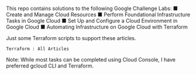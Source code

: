 This repo contains solutions to the following Google Challenge Labs:
	■ Create and Manage Cloud Resources
	■ Perform Foundational Infrastructure Tasks in Google Cloud
	■ Set Up and Configure a Cloud Environment in Google Cloud
	■ Automating Infrastructure on Google Cloud with Terraform

Just some Terraform scripts to support these articles.

	Terraform : All Articles

Note: 
While most tasks can be completed using Cloud Console, I have preferred gcloud CLI and Terraform.
